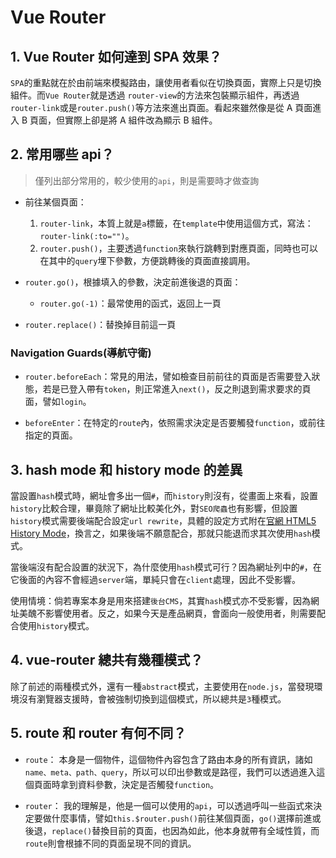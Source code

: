 # Vue Router

## 1. Vue Router 如何達到 SPA 效果？
`SPA`的重點就在於由前端來模擬路由，讓使用者看似在切換頁面，實際上只是切換組件。而`Vue Router`就是透過 `router-view`的方法來包裝顯示組件，再透過`router-link`或是`router.push()`等方法來進出頁面。看起來雖然像是從 A 頁面進入 B 頁面，但實際上卻是將 A 組件改為顯示 B 組件。

## 2. 常用哪些 api？
> 僅列出部分常用的，較少使用的`api`，則是需要時才做查詢
- 前往某個頁面：
  1. `router-link`，本質上就是`a`標籤，在`template`中使用這個方式，寫法：`router-link(:to="")`。
  2. `router.push()`，主要透過`function`來執行跳轉到對應頁面，同時也可以在其中的`query`埋下參數，方便跳轉後的頁面直接調用。

- `router.go()`，根據填入的參數，決定前進後退的頁面：
  - `router.go(-1)`：最常使用的函式，返回上一頁

- `router.replace()`：替換掉目前這一頁

### Navigation Guards(導航守衛)
- `router.beforeEach`：常見的用法，譬如檢查目前前往的頁面是否需要登入狀態，若是已登入帶有`token`，則正常進入`next()`，反之則退到需求要求的頁面，譬如`login`。

- `beforeEnter`：在特定的`route`內，依照需求決定是否要觸發`function`，或前往指定的頁面。

## 3. hash mode 和 history mode 的差異
當設置`hash`模式時，網址會多出一個`#`，而`history`則沒有，從畫面上來看，設置`history`比較合理，畢竟除了網址比較美化外，對`SEO爬蟲`也有影響，但設置`history`模式需要後端配合設定`url rewrite`，具體的設定方式附在[官網 HTML5 History Mode](https://router.vuejs.org/guide/essentials/history-mode.html#example-server-configurations)，換言之，如果後端不願意配合，那就只能退而求其次使用`hash`模式。

當後端沒有配合設置的狀況下，為什麼使用`hash`模式可行？因為網址列中的`#`，在它後面的內容不會經過`server`端，單純只會在`client`處理，因此不受影響。

使用情境：倘若專案本身是用來搭建`後台CMS`，其實`hash`模式亦不受影響，因為網址美醜不影響使用者。反之，如果今天是產品網頁，會面向一般使用者，則需要配合使用`history`模式。

## 4. vue-router 總共有幾種模式？
除了前述的兩種模式外，還有一種`abstract`模式，主要使用在`node.js`，當發現環境沒有瀏覽器支援時，會被強制切換到這個模式，所以總共是`3`種模式。


## 5. route 和 router 有何不同？
- `route`：
本身是一個物件，這個物件內容包含了路由本身的所有資訊，諸如`name、meta、path、query`，所以可以印出參數或是路徑，我們可以透過進入這個頁面時拿到資料參數，決定是否觸發`function`。

- `router`：
我的理解是，他是一個可以使用的`api`，可以透過呼叫一些函式來決定要做什麼事情，譬如`this.$router.push()`前往某個頁面，`go()`選擇前進或後退，`replace()`替換目前的頁面，也因為如此，他本身就帶有全域性質，而`route`則會根據不同的頁面呈現不同的資訊。